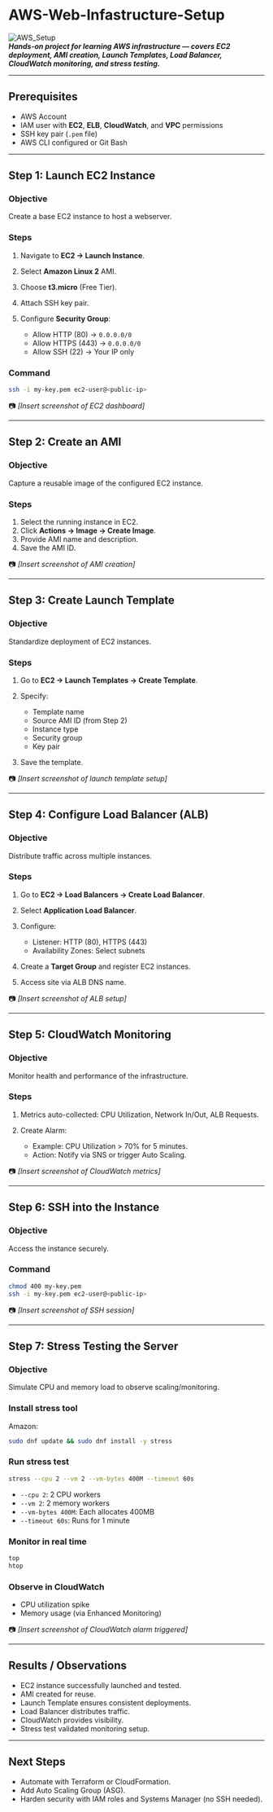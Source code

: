 # AWS-Web-Infastructure-Setup
![AWS_Setup](AWS_Setup.jpg)  
***Hands-on project for learning AWS infrastructure — covers EC2 deployment, AMI creation, Launch Templates, Load Balancer, CloudWatch monitoring, and stress testing.***

---

## Prerequisites

* AWS Account
* IAM user with **EC2**, **ELB**, **CloudWatch**, and **VPC** permissions
* SSH key pair (`.pem` file)
* AWS CLI configured or Git Bash

---

## Step 1: Launch EC2 Instance

### Objective

Create a base EC2 instance to host a webserver.

### Steps

1. Navigate to **EC2 → Launch Instance**.
2. Select **Amazon Linux 2** AMI.
3. Choose **t3.micro** (Free Tier).
4. Attach SSH key pair.
5. Configure **Security Group**:

   * Allow HTTP (80) → `0.0.0.0/0`
   * Allow HTTPS (443) → `0.0.0.0/0`
   * Allow SSH (22) → Your IP only

### Command

```bash
ssh -i my-key.pem ec2-user@<public-ip>
```

📷 *\[Insert screenshot of EC2 dashboard]*

---

## Step 2: Create an AMI

### Objective

Capture a reusable image of the configured EC2 instance.

### Steps

1. Select the running instance in EC2.
2. Click **Actions → Image → Create Image**.
3. Provide AMI name and description.
4. Save the AMI ID.

📷 *\[Insert screenshot of AMI creation]*

---

## Step 3: Create Launch Template

### Objective

Standardize deployment of EC2 instances.

### Steps

1. Go to **EC2 → Launch Templates → Create Template**.
2. Specify:

   * Template name
   * Source AMI ID (from Step 2)
   * Instance type
   * Security group
   * Key pair
3. Save the template.

📷 *\[Insert screenshot of launch template setup]*

---

## Step 4: Configure Load Balancer (ALB)

### Objective

Distribute traffic across multiple instances.

### Steps

1. Go to **EC2 → Load Balancers → Create Load Balancer**.
2. Select **Application Load Balancer**.
3. Configure:

   * Listener: HTTP (80), HTTPS (443)
   * Availability Zones: Select subnets
4. Create a **Target Group** and register EC2 instances.
5. Access site via ALB DNS name.

📷 *\[Insert screenshot of ALB setup]*

---

## Step 5: CloudWatch Monitoring

### Objective

Monitor health and performance of the infrastructure.

### Steps

1. Metrics auto-collected: CPU Utilization, Network In/Out, ALB Requests.
2. Create Alarm:

   * Example: CPU Utilization > 70% for 5 minutes.
   * Action: Notify via SNS or trigger Auto Scaling.

📷 *\[Insert screenshot of CloudWatch metrics]*

---

## Step 6: SSH into the Instance

### Objective

Access the instance securely.

### Command

```bash
chmod 400 my-key.pem
ssh -i my-key.pem ec2-user@<public-ip>
```


📷 *\[Insert screenshot of SSH session]*

---

## Step 7: Stress Testing the Server

### Objective

Simulate CPU and memory load to observe scaling/monitoring.

### Install stress tool
Amazon:

```bash
sudo dnf update && sudo dnf install -y stress
```

### Run stress test

```bash
stress --cpu 2 --vm 2 --vm-bytes 400M --timeout 60s
```

* `--cpu 2`: 2 CPU workers
* `--vm 2`: 2 memory workers
* `--vm-bytes 400M`: Each allocates 400MB
* `--timeout 60s`: Runs for 1 minute

### Monitor in real time

```bash
top
htop
```

### Observe in CloudWatch

* CPU utilization spike
* Memory usage (via Enhanced Monitoring)

📷 *\[Insert screenshot of CloudWatch alarm triggered]*

---

## Results / Observations

* EC2 instance successfully launched and tested.
* AMI created for reuse.
* Launch Template ensures consistent deployments.
* Load Balancer distributes traffic.
* CloudWatch provides visibility.
* Stress test validated monitoring setup.

---

## Next Steps

* Automate with Terraform or CloudFormation.
* Add Auto Scaling Group (ASG).
* Harden security with IAM roles and Systems Manager (no SSH needed).
